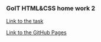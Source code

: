 
### GoIT HTML&CSS home work 2

[Link to the task](https://github.com/luxplanjay/html-css-homework/blob/master/02-html/homework.md)

[Link to the GitHub Pages](https://ghileors.github.io/goit-markup-hw-02/)

